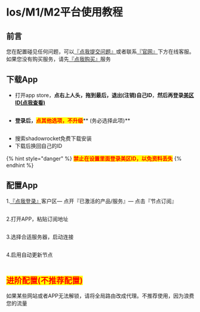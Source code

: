 # Ios/M1/M2平台使用教程

## 前言

您在配置碰见任何问题，可以[『点我提交问题』](https://www.lengjiao.me/submitticket.php)或者联系[『官网』](https://www.lengjiao.me)下方在线客服。如果您没有购买服务，请先[『点我购买』](https://www.lengjiao.me/cart.php)服务

## 下载App

* 打开app store，**点右上人头，拖到最后，退出(注销)自己ID**，**然后再登录**[**美区ID(点我查看)**](https://www.lengjiao.me/index.php?rp=/knowledgebase/2/IosID.html)

<div align="left">

<figure><img src="https://i.imgtg.com/2022/07/20/raAUc.png" alt=""><figcaption></figcaption></figure>

</div>

* **登录后，**<mark style="color:red;">**点其他选项，不升级**</mark>** (务必选择此项)**

<div align="left">

<figure><img src="https://i.imgtg.com/2022/07/20/raejq.png" alt=""><figcaption></figcaption></figure>

</div>

* 搜索shadowrocket免费下载安装
* 下载后换回自己的ID

{% hint style="danger" %}
<mark style="color:red;">**禁止在设置里面登录美区ID，以免资料丢失**</mark>
{% endhint %}

## 配置App

1.[『点我登录』](https://www.lengjiao.me/clientarea.php)客户区— 点开『已激活的产品/服务』— 点击『节点订阅』

<div align="left">

<figure><img src="https://i.imgtg.com/2022/07/20/raKyr.png" alt=""><figcaption></figcaption></figure>

</div>

2.打开APP，粘贴订阅地址

<div align="left">

<figure><img src="https://i.imgtg.com/2022/07/20/ra7FY.png" alt=""><figcaption></figcaption></figure>

</div>

3.选择合适服务器，启动连接

<div align="left">

<figure><img src="https://i.imgtg.com/2022/07/20/raNRv.png" alt=""><figcaption></figcaption></figure>

</div>

4.启用自动更新节点

<div align="left">

<figure><img src="https://i.imgtg.com/2022/07/20/raZsM.png" alt=""><figcaption></figcaption></figure>

</div>

## <mark style="color:red;">进阶配置(不推荐配置)</mark>

如果某些网站或者APP无法解锁，请将全局路由改成代理。不推荐使用，因为浪费您的流量

<div align="left">

<figure><img src="https://i.imgtg.com/2022/07/20/rayaG.png" alt=""><figcaption></figcaption></figure>

</div>
